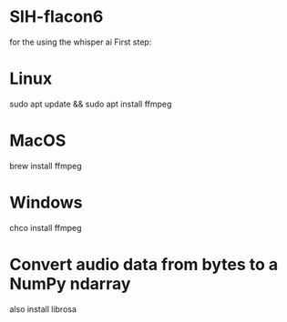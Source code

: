 # SIH-flacon6
 

for the using the whisper ai 
First step:
# Linux
sudo apt update && sudo apt install ffmpeg

# MacOS
brew install ffmpeg

# Windows
chco install ffmpeg

# Convert audio data from bytes to a NumPy ndarray
also install librosa
